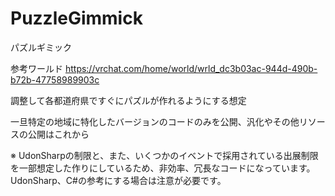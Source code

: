 # PuzzleGimmick

パズルギミック

参考ワールド
https://vrchat.com/home/world/wrld_dc3b03ac-944d-490b-b72b-47758989903c

調整して各都道府県ですぐにパズルが作れるようにする想定

一旦特定の地域に特化したバージョンのコードのみを公開、汎化やその他リソースの公開はこれから

※ UdonSharpの制限と、また、いくつかのイベントで採用されている出展制限を一部想定した作りにしているため、非効率、冗長なコードになっています。  
UdonSharp、C#の参考にする場合は注意が必要です。
